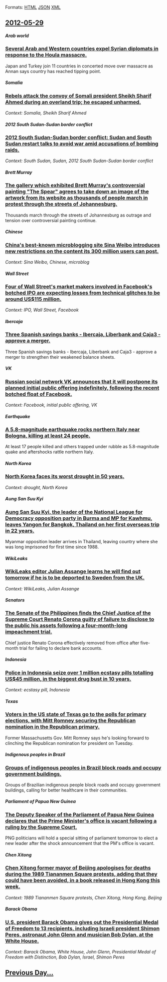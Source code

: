 
Formats: [HTML](2012/05/29/index.html)  [JSON](2012/05/29/index.json)  [XML](2012/05/29/index.xml)  

## [2012-05-29](/news/2012/05/29/index.md)

##### Arab world
### [Several Arab and Western countries expel Syrian diplomats in response to the Houla massacre. ](/news/2012/05/29/several-arab-and-western-countries-expel-syrian-diplomats-in-response-to-the-houla-massacre.md)
Japan and Turkey join 11 countries in concerted move over massacre as Annan says country has reached tipping point.

##### Somalia
### [Rebels attack the convoy of Somali president Sheikh Sharif Ahmed during an overland trip; he escaped unharmed. ](/news/2012/05/29/rebels-attack-the-convoy-of-somali-president-sheikh-sharif-ahmed-during-an-overland-trip-he-escaped-unharmed.md)
_Context: Somalia, Sheikh Sharif Ahmed_

##### 2012 South Sudan-Sudan border conflict
### [2012 South Sudan-Sudan border conflict: Sudan and South Sudan restart talks to avoid war amid accusations of bombing raids. ](/news/2012/05/29/2012-south-sudanasudan-border-conflict-sudan-and-south-sudan-restart-talks-to-avoid-war-amid-accusations-of-bombing-raids.md)
_Context: South Sudan, Sudan, 2012 South Sudan-Sudan border conflict_

##### Brett Murray
### [The gallery which exhibited Brett Murray's controversial painting "The Spear" agrees to take down an image of the artwork from its website as thousands of people march in protest through the streets of Johannesburg. ](/news/2012/05/29/the-gallery-which-exhibited-brett-murray-s-controversial-painting-the-spear-agrees-to-take-down-an-image-of-the-artwork-from-its-website-a.md)
Thousands march through the streets of Johannesburg as outrage and tension over controversial painting continue.

##### Chinese
### [China's best-known microblogging site Sina Weibo introduces new restrictions on the content its 300 million users can post. ](/news/2012/05/29/china-s-best-known-microblogging-site-sina-weibo-introduces-new-restrictions-on-the-content-its-300-million-users-can-post.md)
_Context: Sina Weibo, Chinese, microblog_

##### Wall Street
### [Four of Wall Street's market makers involved in Facebook's botched IPO are expecting losses from technical glitches to be around US$115&nbsp;million. ](/news/2012/05/29/four-of-wall-street-s-market-makers-involved-in-facebook-s-botched-ipo-are-expecting-losses-from-technical-glitches-to-be-around-us-115-nbsp.md)
_Context: IPO, Wall Street, Facebook_

##### Ibercaja
### [Three Spanish savings banks - Ibercaja, Liberbank and Caja3 - approve a merger. ](/news/2012/05/29/three-spanish-savings-banks-ibercaja-liberbank-and-caja3-approve-a-merger.md)
Three Spanish savings banks - Ibercaja, Liberbank and Caja3 - approve a merger to strengthen their weakened balance sheets.

##### VK
### [Russian social network VK announces that it will postpone its planned initial public offering indefinitely, following the recent botched float of Facebook. ](/news/2012/05/29/russian-social-network-vk-announces-that-it-will-postpone-its-planned-initial-public-offering-indefinitely-following-the-recent-botched-flo.md)
_Context: Facebook, initial public offering, VK_

##### Earthquake
### [A 5.8-magnitude earthquake rocks northern Italy near Bologna, killing at least 24 people. ](/news/2012/05/29/a-5-8-magnitude-earthquake-rocks-northern-italy-near-bologna-killing-at-least-24-people.md)
At least 17 people killed and others trapped under rubble as 5.8-magnitude quake and aftershocks rattle northern Italy.

##### North Korea
### [North Korea faces its worst drought in 50 years. ](/news/2012/05/29/north-korea-faces-its-worst-drought-in-50-years.md)
_Context: drought, North Korea_

##### Aung San Suu Kyi
### [Aung San Suu Kyi, the leader of the National League for Democracy opposition party in Burma and MP for Kawhmu, leaves Yangon for Bangkok, Thailand on her first overseas trip in 22 years. ](/news/2012/05/29/aung-san-suu-kyi-the-leader-of-the-national-league-for-democracy-opposition-party-in-burma-and-mp-for-kawhmu-leaves-yangon-for-bangkok-th.md)
Myanmar opposition leader arrives in Thailand, leaving country where she was long imprisoned for first time since 1988.

##### WikiLeaks
### [WikiLeaks editor Julian Assange learns he will find out tomorrow if he is to be deported to Sweden from the UK. ](/news/2012/05/29/wikileaks-editor-julian-assange-learns-he-will-find-out-tomorrow-if-he-is-to-be-deported-to-sweden-from-the-uk.md)
_Context: WikiLeaks, Julian Assange_

##### Senators
### [The Senate of the Philippines finds the Chief Justice of the Supreme Court Renato Corona guilty of failure to disclose to the public his assets following a four-month-long impeachment trial. ](/news/2012/05/29/the-senate-of-the-philippines-finds-the-chief-justice-of-the-supreme-court-renato-corona-guilty-of-failure-to-disclose-to-the-public-his-ass.md)
Chief justice Renato Corona effectively removed from office after five-month trial for failing to declare bank accounts.

##### Indonesia
### [Police in Indonesia seize over 1 million ecstasy pills totalling US$45 million, in the biggest drug bust in 10 years. ](/news/2012/05/29/police-in-indonesia-seize-over-1-million-ecstasy-pills-totalling-us-45-million-in-the-biggest-drug-bust-in-10-years.md)
_Context: ecstasy pill, Indonesia_

##### Texas
### [Voters in the US state of Texas go to the polls for primary elections, with Mitt Romney securing the Republican nomination in the Republican primary. ](/news/2012/05/29/voters-in-the-us-state-of-texas-go-to-the-polls-for-primary-elections-with-mitt-romney-securing-the-republican-nomination-in-the-republican.md)
Former Massachusetts Gov. Mitt Romney says he&#x27;s looking forward to clinching the Republican nomination for president on Tuesday.

##### Indigenous peoples in Brazil
### [Groups of indigenous peoples in Brazil block roads and occupy government buildings. ](/news/2012/05/29/groups-of-indigenous-peoples-in-brazil-block-roads-and-occupy-government-buildings.md)
Groups of Brazilian indigenous people block roads and occupy government buildings, calling for better healthcare in their communities.

##### Parliament of Papua New Guinea
### [The Deputy Speaker of the Parliament of Papua New Guinea declares that the Prime Minister's office is vacant following a ruling by the Supreme Court. ](/news/2012/05/29/the-deputy-speaker-of-the-parliament-of-papua-new-guinea-declares-that-the-prime-minister-s-office-is-vacant-following-a-ruling-by-the-supre.md)
PNG politicians will hold a special sitting of parliament tomorrow to elect a new leader after the shock announcement that the PM&#039;s office is vacant.

##### Chen Xitong
### [Chen Xitong former mayor of Beijing apologises for deaths during the 1989 Tiananmen Square protests, adding that they could have been avoided, in a book released in Hong Kong this week. ](/news/2012/05/29/chen-xitong-former-mayor-of-beijing-apologises-for-deaths-during-the-1989-tiananmen-square-protests-adding-that-they-could-have-been-avoide.md)
_Context: 1989 Tiananmen Square protests, Chen Xitong, Hong Kong, Beijing_

##### Barack Obama
### [U.S. president Barack Obama gives out the Presidential Medal of Freedom to 13 recipients, including Israeli president Shimon Peres, astronaut John Glenn and musician Bob Dylan, at the White House. ](/news/2012/05/29/u-s-president-barack-obama-gives-out-the-presidential-medal-of-freedom-to-13-recipients-including-israeli-president-shimon-peres-astronau.md)
_Context: Barack Obama, White House, John Glenn, Presidential Medal of Freedom with Distinction, Bob Dylan, Israel, Shimon Peres_

## [Previous Day...](/news/2012/05/28/index.md)

